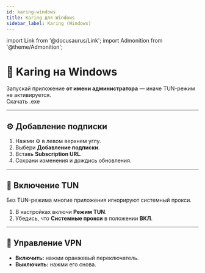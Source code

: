 ```yaml
---
id: karing-windows
title: Karing для Windows
sidebar_label: Karing (Windows)
---
```


import Link from '@docusaurus/Link';
import Admonition from '@theme/Admonition';

# 🧡 Karing на Windows

<Admonition type="warning">
Запускай приложение <strong>от имени администратора</strong> — иначе TUN-режим не активируется.
</Admonition>

<div style={{margin: "1rem 0"}}>
  <Link className="button button--primary" href="https://github.com/KaringX/karing/releases" target="_blank">
    Скачать .exe
  </Link>
</div>

---

## ⚙️ Добавление подписки

1. Нажми ⚙️ в левом верхнем углу.  
2. Выбери **Добавление подписки**.  
3. Вставь **Subscription URL**.  
4. Сохрани изменения и дождись обновления.

---

## 🔧 Включение TUN

<Admonition type="danger">
Без TUN-режима многие приложения игнорируют системный прокси.
</Admonition>

1. В настройках включи **Режим TUN**.  
2. Убедись, что **Системные прокси** в положении **ВКЛ**.

---

## 🚦 Управление VPN

- **Включить:** нажми оранжевый переключатель.  
- **Выключить:** нажми его снова.
